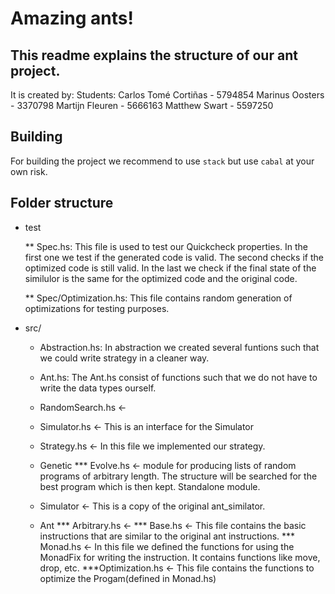 # Amazing ants!

## This readme explains the structure of our ant project.

It is created by:
Students:
	Carlos Tomé Cortiñas - 5794854
	Marinus Oosters      - 3370798
	Martijn Fleuren      - 5666163
	Matthew Swart		     - 5597250


## Building

For building the project we recommend to use `stack` but use `cabal` at your own
risk.

## Folder structure

* test

    ** Spec.hs: This file is used to test our Quickcheck properties. In the first
    one we test if the generated code is valid. The second checks if the
    optimized code is still valid. In the last we check if the final state of
    the similulor is the same for the optimized code and the original code.

    ** Spec/Optimization.hs: This file contains random generation of optimizations
                          for testing purposes.

* src/

  + Abstraction.hs: In abstraction we created several funtions such that we
  could write strategy in a cleaner way.

  + Ant.hs: The Ant.hs consist of
  functions such that we do not have to write the data types ourself.

  + RandomSearch.hs <-
  + Simulator.hs <- This is an interface for the Simulator
  + Strategy.hs <- In this file we implemented our strategy.

  + Genetic
    *** Evolve.hs <- module for producing lists of random programs of arbitrary length. The structure will be searched for the best program which is then kept. Standalone module.

  + Simulator <- This is a copy of the original ant_similator.

  + Ant
    *** Arbitrary.hs <-
    *** Base.hs <- This file contains the basic instructions that are similar to the original ant instructions.
    *** Monad.hs <- In this file we defined the functions for using the MonadFix for writing the instruction.  It contains functions like move, drop, etc.
    ***Optimization.hs <- This file contains the functions to optimize the Progam(defined in Monad.hs)

